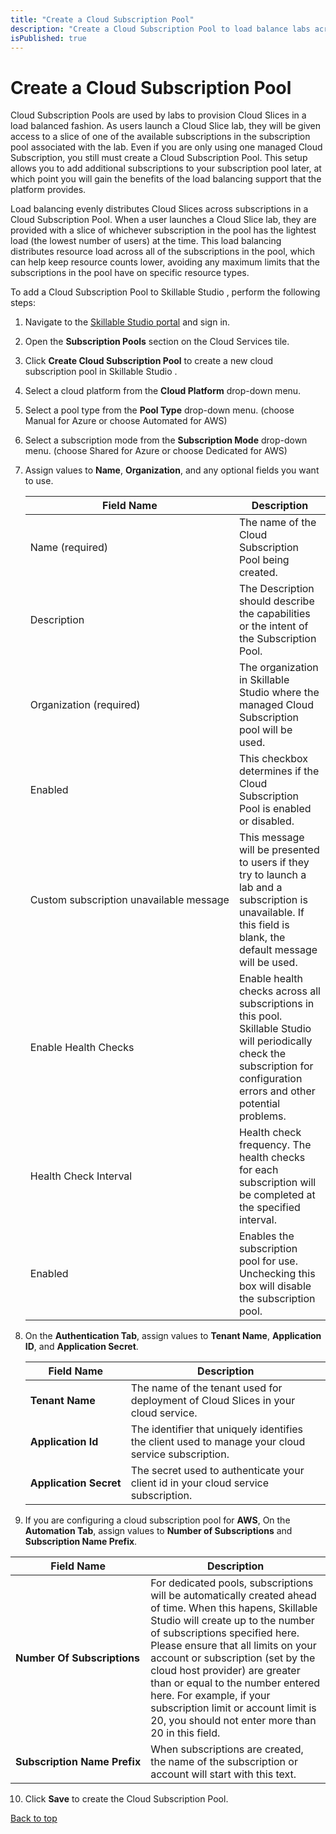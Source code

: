 ```yaml
---
title: "Create a Cloud Subscription Pool"
description: "Create a Cloud Subscription Pool to load balance labs across your cloud subscriptions."
isPublished: true
---
```


# Create a Cloud Subscription Pool

Cloud Subscription Pools are used by labs to provision Cloud Slices in a load balanced fashion. As users launch a Cloud Slice lab, they will be given access to a slice of one of the available subscriptions in the subscription pool associated with the lab. Even if you are only using one managed Cloud Subscription, you still must create a Cloud Subscription Pool. This setup allows you to add additional subscriptions to your subscription pool later, at which point you will gain the benefits of the load balancing support that the platform provides.

Load balancing evenly distributes Cloud Slices across subscriptions in a Cloud Subscription Pool. When a user launches a Cloud Slice lab, they are provided with a slice of whichever subscription in the pool has the lightest load (the lowest number of users) at the time. This load balancing distributes resource load across all of the subscriptions in the pool, which can help keep resource counts lower, avoiding any maximum limits that the subscriptions in the pool have on specific resource types.

To add a Cloud Subscription Pool to Skillable Studio , perform the following steps:

1. Navigate to the <a href="https://labondemand.com" target="_blank">Skillable Studio  portal</a> and sign in.

1. Open the **Subscription Pools** section on the Cloud Services tile.

1. Click **Create Cloud Subscription Pool** to create a new cloud subscription pool in Skillable Studio .

1. Select a cloud platform from the **Cloud Platform** drop-down menu. 

1. Select a pool type from the **Pool Type** drop-down menu. (choose Manual for Azure or choose Automated for AWS)

1. Select a subscription mode from the **Subscription Mode** drop-down menu. (choose Shared for Azure or choose Dedicated for AWS)

1. Assign values to **Name**, **Organization**, and any optional fields you want to use. 

   |Field Name|Description|
   |----|----|
   |Name&nbsp;(required)|The name of the Cloud Subscription Pool being created.|
   |Description|The Description should describe the capabilities or the intent of the Subscription Pool.|
   |Organization&nbsp;(required)|The organization in Skillable Studio  where the managed Cloud Subscription pool will be used.|
   |Enabled|This checkbox determines if the Cloud Subscription Pool is enabled or disabled.|
   |Custom&nbsp;subscription&nbsp;unavailable&nbsp;message|This message will be presented to users if they try to launch a lab and a subscription is unavailable. If this field is blank, the default message will be used.|
   |Enable&nbsp;Health&nbsp;Checks&nbsp;|Enable health checks across all subscriptions in this pool. Skillable Studio  will periodically check the subscription for configuration errors and other potential problems.|
   |Health&nbsp;Check&nbsp;Interval&nbsp;|Health check frequency. The health checks for each subscription will be completed at the specified interval.|
   |Enabled&nbsp;|Enables the subscription pool for use. Unchecking this box will disable the subscription pool.|)

1. On the **Authentication Tab**, assign values to **Tenant Name**, **Application ID**, and **Application Secret**. 

   |Field Name|Description|
   |----|----|
   |**Tenant&nbsp;Name**|The name of the tenant used for deployment of Cloud Slices in your cloud service.|
   |**Application&nbsp;Id**|The identifier that uniquely identifies the client used to manage your cloud service subscription.|
   |**Application&nbsp;Secret**|The secret used to authenticate your client id in your cloud service subscription.|

1. If you are configuring a cloud subscription pool for **AWS**, On the **Automation Tab**, assign values to **Number of Subscriptions** and **Subscription Name Prefix**.

|Field Name|Description|
   |----|----|
   |**Number&nbsp;Of&nbsp;Subscriptions**|For dedicated pools, subscriptions will be automatically created ahead of time. When this hapens, Skillable Studio  will create up to the number of subscriptions specified here. Please ensure that all limits on your account or subscription (set by the cloud host provider) are greater than or equal to the number entered here. For example, if your subscription limit or account limit is 20, you should not enter more than 20 in this field. |
   |**Subscription&nbsp;Name&nbsp;Prefix**|When subscriptions are created, the name of the subscription or account will start with this text.|

10. Click **Save** to create the Cloud Subscription Pool.

[Back to top](#create-a-cloud-subscription-pool)




<!--
1. To **create a Cloud Subscription**, click on **Cloud Subscription Pools** from the Skillable Studio  Administration page. 

![Cloud Subscription Pools](images/lod-open-cloud-subscription-pools.png)

1. Next, click **Create Cloud Subscription Pool** in the upper-right corner of the page. 

![Create Cloud Subscription Pool](images/create-cloud-subscription-pool.png)

## Basic Information

1. **Name**: The name of the Cloud Subscription Pool being created.

1. **Description**: The Description should describe the capabilities or the intent of the Subscription Pool.

1. **Organization**: The organization in Skillable Studio where the managed Cloud Subscription pool will be used.

1. **Enabled**: This checkbox determines if the Cloud Subscription Pool is enabled or disabled.

1. **Block lab launches when no subscriptions are available**: This checkbox determines if lab launches should be blocked if no subscriptions are available.

1. **Custom subscription unavailable message**: This message will be presented to users if they try to launch a lab and a subscription is unavailable. If this field is blank, the default message will be used.

-->
